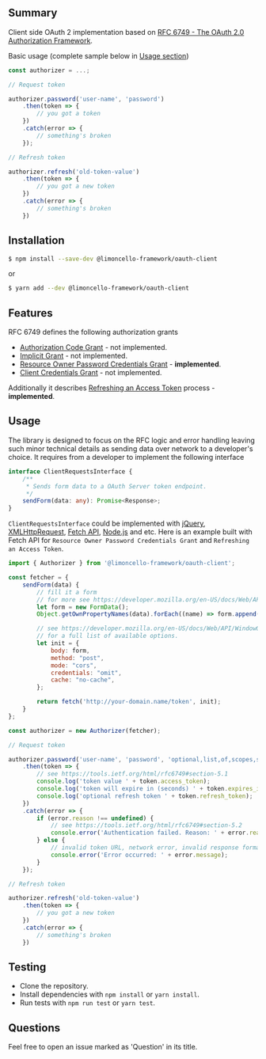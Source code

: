 ## Summary

Client side OAuth 2 implementation based on [RFC 6749 - The OAuth 2.0 Authorization Framework](https://tools.ietf.org/html/rfc6749).

Basic usage (complete sample below in [Usage section](#usage))

```javascript
const authorizer = ...;

// Request token

authorizer.password('user-name', 'password')
    .then(token => {
        // you got a token
    })
    .catch(error => {
        // something's broken
    });

// Refresh token

authorizer.refresh('old-token-value')
    .then(token => {
        // you got a new token
    })
    .catch(error => {
        // something's broken
    })

```

## Installation

```bash
$ npm install --save-dev @limoncello-framework/oauth-client
```

 or

```bash
$ yarn add --dev @limoncello-framework/oauth-client
```

## Features

RFC 6749 defines the following authorization grants

- [Authorization Code Grant](https://tools.ietf.org/html/rfc6749#section-4.1) - not implemented.
- [Implicit Grant](https://tools.ietf.org/html/rfc6749#section-4.2) - not implemented.
- [Resource Owner Password Credentials Grant](https://tools.ietf.org/html/rfc6749#section-4.3) - **implemented**.
- [Client Credentials Grant](https://tools.ietf.org/html/rfc6749#section-4.4) - not implemented.

Additionally it describes [Refreshing an Access Token](https://tools.ietf.org/html/rfc6749#section-6) process - **implemented**.

## Usage

The library is designed to focus on the RFC logic and error handling leaving such minor technical details as sending data over network to a developer's choice. It requires from a developer to implement the following interface

```typescript
interface ClientRequestsInterface {
    /**
     * Sends form data to a OAuth Server token endpoint.
     */
    sendForm(data: any): Promise<Response>;
}
```

`ClientRequestsInterface` could be implemented with [jQuery](https://api.jquery.com/jquery.post/), [XMLHttpRequest](https://developer.mozilla.org/en-US/docs/Web/API/XMLHttpRequest/send), [Fetch API]( https://developer.mozilla.org/en-US/docs/Web/API/WindowOrWorkerGlobalScope/fetch), [Node.js](https://nodejs.org/api/http.html) and etc. Here is an example built with Fetch API for `Resource Owner Password Credentials Grant` and `Refreshing an Access Token`.

```js
import { Authorizer } from '@limoncello-framework/oauth-client';

const fetcher = {
    sendForm(data) {
        // fill it a form
        // for more see https://developer.mozilla.org/en-US/docs/Web/API/FormData/FormData
        let form = new FormData();
        Object.getOwnPropertyNames(data).forEach((name) => form.append(name, data[name]));

        // see https://developer.mozilla.org/en-US/docs/Web/API/WindowOrWorkerGlobalScope/fetch
        // for a full list of available options.
        let init = {
            body: form,
            method: "post",
            mode: "cors",
            credentials: "omit",
            cache: "no-cache",
        };

        return fetch('http://your-domain.name/token', init);
    }
};

const authorizer = new Authorizer(fetcher);

// Request token

authorizer.password('user-name', 'password', 'optional,list,of,scopes,separated,by,comma')
    .then(token => {
        // see https://tools.ietf.org/html/rfc6749#section-5.1
        console.log('token value ' + token.access_token);
        console.log('token will expire in (seconds) ' + token.expires_in);
        console.log('optional refresh token ' + token.refresh_token);
    })
    .catch(error => {
        if (error.reason !== undefined) {
            // see https://tools.ietf.org/html/rfc6749#section-5.2
            console.error('Authentication failed. Reason: ' + error.reason.error);
        } else {
            // invalid token URL, network error, invalid response format or server-side error
            console.error('Error occurred: ' + error.message);
        }
    });

// Refresh token

authorizer.refresh('old-token-value')
    .then(token => {
        // you got a new token
    })
    .catch(error => {
        // something's broken
    })
```

## Testing

- Clone the repository.
- Install dependencies with `npm install` or `yarn install`.
- Run tests with `npm run test` or `yarn test`.

## Questions

Feel free to open an issue marked as 'Question' in its title.
